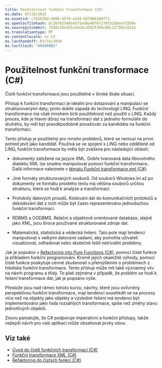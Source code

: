 ```yaml
---
title: Použitelnost funkční transformace (C#)
ms.date: 07/20/2015
ms.assetid: c78107bd-b006-4574-a3d4-bbf808388ff3
ms.openlocfilehash: bc2678354bb45f1ed0a4076f278f52d0ee7d350e
ms.sourcegitcommit: 7588136e355e10cbc2582f389c90c127363c02a5
ms.translationtype: MT
ms.contentlocale: cs-CZ
ms.lasthandoff: 03/14/2020
ms.locfileid: "69594882"
---
```

# <a name="applicability-of-functional-transformation-c"></a>Použitelnost funkční transformace (C#)
Čistě funkční transformace jsou použitelné v široké škále situací.  
  
 Přístup k funkční transformaci je ideální pro dotazování a manipulaci se strukturovanými daty; proto dobře zapadá do technologií LINQ. Funkční transformace má však mnohem širší použitelnost než použití s LINQ. Každý proces, kde je hlavní důraz na transformaci dat z jednoho formuláře do druhého, by měl být pravděpodobně považován za kandidáta na funkční transformaci.  
  
 Tento přístup je použitelný pro mnoho problémů, které se nemusí na první pohled jevit jako kandidát. Používá se ve spojení s LINQ nebo odděleně od LINQ, funkční transformace by měla být zvážena pro následující oblasti:  
  
- dokumenty založené na jazyce XML. Dobře tvarovaná data libovolného dialektu XML lze snadno manipulovat pomocí funkční transformace. Další informace naleznete v [tématu Funkční transformace xml (C#)](./functional-transformation-of-xml.md).  
  
- Jiné formáty strukturovaných souborů. Od souborů Windows.ini až po dokumenty ve formátu prostého textu má většina souborů určitou strukturu, která se hodí k analýze a transformaci.  
  
- Protokoly datových proudů. Kódování dat do komunikačních protokolů a dekódování dat z nich může být často reprezentováno jednoduchou funkční transformací.  
  
- RDBMS a OODBMS. Relační a objektově orientované databáze, stejně jako XML, jsou široce používané strukturované zdroje dat.  
  
- Matematická, statistická a vědecká řešení. Tato pole mají tendenci manipulovat s velkými datovými sadami, aby pomohla uživateli vizualizovat, odhadovat nebo skutečně řešit netriviální problémy.  
  
 Jak je popsáno v [Refactoring into Pure Functions (C#)](./refactoring-into-pure-functions.md), pomocí čisté funkce je příkladem funkční programování. Kromě jejich okamžité výhody, pomocí čisté funkce poskytuje cenné zkušenosti s přemýšlením o problémech z hlediska funkční transformace. Tento přístup může mít také významný vliv na návrh programu a třídy. To platí zejména v případě, že problém se hodí k řešení transformace dat, jak je popsáno výše.  
  
 Přestože jsou nad rámec tohoto kurzu, návrhy, které jsou ovlivněny perspektivou funkční transformace, mají tendenci soustředit se na procesy více než na objekty jako objekty a výsledné řešení má tendenci být implementováno jako řada rozsáhlých transformace, spíše než změny stavu jednotlivých objektů.  
  
 Znovu pamatujte, že C# podporuje imperativní a funkční přístupy, takže nejlepší návrh pro vaši aplikaci může obsahovat prvky obou.  
  
## <a name="see-also"></a>Viz také

- [Úvod do čistě funkčních transformací (C#)](./introduction-to-pure-functional-transformations.md)
- [Funkční transformace XML (C#)](./functional-transformation-of-xml.md)
- [Refaktoring do čistých funkcí (C#)](./refactoring-into-pure-functions.md)
